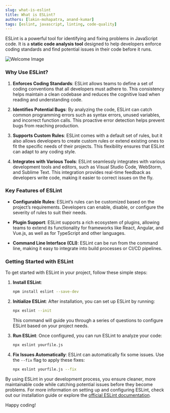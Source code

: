 ```yaml
---
slug: what-is-eslint
title: What is ESLint?
authors: [lakin-mohapatra, anand-kumar]
tags: [eslint, javascript, linting, code-quality]
---
```


ESLint is a powerful tool for identifying and fixing problems in JavaScript code. It is a **static code analysis tool** designed to help developers enforce coding standards and find potential issues in their code before it runs.

<!-- truncate -->

![Welcome Image](https://miro.medium.com/v2/resize:fit:720/format:webp/0*-mrLZrmaR5Y2IxXm.png)

### Why Use ESLint?

1. **Enforces Coding Standards**:
   ESLint allows teams to define a set of coding conventions that all developers must adhere to. This consistency helps maintain a clean codebase and reduces the cognitive load when reading and understanding code.

2. **Identifies Potential Bugs**:
   By analyzing the code, ESLint can catch common programming errors such as syntax errors, unused variables, and incorrect function calls. This proactive error detection helps prevent bugs from reaching production.

3. **Supports Custom Rules**:
   ESLint comes with a default set of rules, but it also allows developers to create custom rules or extend existing ones to fit the specific needs of their projects. This flexibility ensures that ESLint can adapt to any coding style.

4. **Integrates with Various Tools**:
   ESLint seamlessly integrates with various development tools and editors, such as Visual Studio Code, WebStorm, and Sublime Text. This integration provides real-time feedback as developers write code, making it easier to correct issues on the fly.

### Key Features of ESLint

- **Configurable Rules**: ESLint’s rules can be customized based on the project’s requirements. Developers can enable, disable, or configure the severity of rules to suit their needs.

- **Plugin Support**: ESLint supports a rich ecosystem of plugins, allowing teams to extend its functionality for frameworks like React, Angular, and Vue.js, as well as for TypeScript and other languages.

- **Command Line Interface (CLI)**: ESLint can be run from the command line, making it easy to integrate into build processes or CI/CD pipelines.

### Getting Started with ESLint

To get started with ESLint in your project, follow these simple steps:

1. **Install ESLint**:

   ```bash
   npm install eslint --save-dev
   ```

2. **Initialize ESLint**:
   After installation, you can set up ESLint by running:

   ```bash
   npx eslint --init
   ```

   This command will guide you through a series of questions to configure ESLint based on your project needs.

3. **Run ESLint**:
   Once configured, you can run ESLint to analyze your code:

   ```bash
   npx eslint yourfile.js
   ```

4. **Fix Issues Automatically**:
   ESLint can automatically fix some issues. Use the `--fix` flag to apply these fixes:
   ```bash
   npx eslint yourfile.js --fix
   ```

By using ESLint in your development process, you ensure cleaner, more maintainable code while catching potential issues before they become problems. For more information on setting up and configuring ESLint, check out our installation guide or explore the [official ESLint documentation](https://eslint.org/docs/user-guide/getting-started).

Happy coding!
